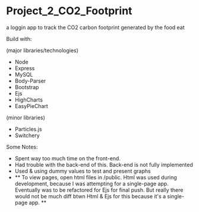 # Project_2_CO2_Footprint

a loggin app to track the CO2 carbon footprint generated by the food eat

Build with:

(major libraries/technologies)

- Node
- Express
- MySQL
- Body-Parser
- Bootstrap
- Ejs
- HighCharts
- EasyPieChart

(minor libraries)

- Particles.js
- Switchery

Some Notes:

- Spent way too much time on the front-end.
- Had trouble with the back-end of this. Back-end is not fully implemented
- Used & using dummy values to test and present graphs
- \*\* To view pages, open html files in /public. Html was used during development, because I was attempting for a single-page app. Eventually was to be refactored for Ejs for final push. But really there would not be much diff btwn Html & Ejs for this because it's a single-page app. \*\*
